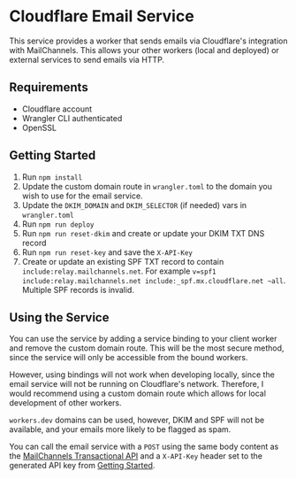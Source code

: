 Cloudflare Email Service
========================

This service provides a worker that sends emails via Cloudflare's integration
with MailChannels. This allows your other workers (local and deployed) or
external services to send emails via HTTP.

Requirements
------------
* Cloudflare account
* Wrangler CLI authenticated
* OpenSSL

Getting Started
---------------

1. Run `npm install`
2. Update the custom domain route in `wrangler.toml` to the domain you wish
to use for the email service.
3. Update the `DKIM_DOMAIN` and `DKIM_SELECTOR` (if needed) vars in `wrangler.toml`
4. Run `npm run deploy`
5. Run `npm run reset-dkim` and create or update your DKIM TXT DNS record
6. Run `npm run reset-key` and save the `X-API-Key`
7. Create or update an existing SPF TXT record to contain `include:relay.mailchannels.net`.
For example `v=spf1 include:relay.mailchannels.net include:_spf.mx.cloudflare.net ~all`.
Multiple SPF records is invalid.

Using the Service
-----------------

You can use the service by adding a service binding to your client worker
and remove the custom domain route. This will be the most secure method,
since the service will only be accessible from the bound workers.

However, using bindings will not work when developing locally, since the email
service will not be running on Cloudflare's network. Therefore, I would recommend
using a custom domain route which allows for local development of other workers.

`workers.dev` domains can be used, however, DKIM and SPF will not be available,
and your emails more likely to be flagged as spam.

You can call the email service with a `POST` using the same body content as the
[MailChannels Transactional API](https://api.mailchannels.net/tx/v1/documentation)
and a `X-API-Key` header set to the generated API key from [Getting Started](#getting-started).
